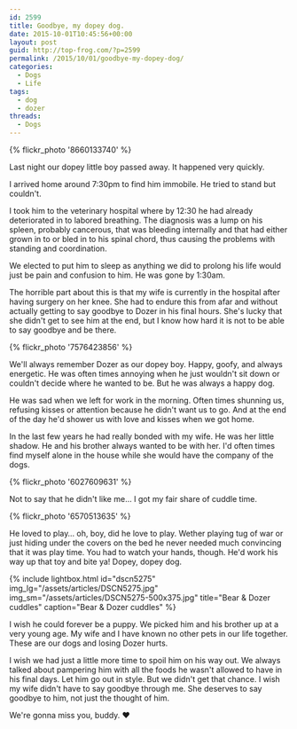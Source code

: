```yaml
---
id: 2599
title: Goodbye, my dopey dog.
date: 2015-10-01T10:45:56+00:00
layout: post
guid: http://top-frog.com/?p=2599
permalink: /2015/10/01/goodbye-my-dopey-dog/
categories:
  - Dogs
  - Life
tags:
  - dog
  - dozer
threads:
  - Dogs
---
```


{% flickr_photo '8660133740' %} 

Last night our dopey little boy passed away. It happened very quickly.

I arrived home around 7:30pm to find him immobile. He tried to stand but couldn't.

I took him to the veterinary hospital where by 12:30 he had already deteriorated in to labored breathing. The diagnosis was a lump on his spleen, probably cancerous, that was bleeding internally and that had either grown in to or bled in to his spinal chord, thus causing the problems with standing and coordination.

We elected to put him to sleep as anything we did to prolong his life would just be pain and confusion to him. He was gone by 1:30am.

The horrible part about this is that my wife is currently in the hospital after having surgery on her knee. She had to endure this from afar and without actually getting to say goodbye to Dozer in his final hours. She's lucky that she didn't get to see him at the end, but I know how hard it is not to be able to say goodbye and be there.

{% flickr_photo '7576423856' %} 

We'll always remember Dozer as our dopey boy. Happy, goofy, and always energetic. He was often times annoying when he just wouldn't sit down or couldn't decide where he wanted to be. But he was always a happy dog. 

He was sad when we left for work in the morning. Often times shunning us, refusing kisses or attention because he didn't want us to go. And at the end of the day he'd shower us with love and kisses when we got home.

In the last few years he had really bonded with my wife. He was her little shadow. He and his brother always wanted to be with her. I'd often times find myself alone in the house while she would have the company of the dogs.

{% flickr_photo '6027609631' %} 

Not to say that he didn't like me… I got my fair share of cuddle time.

{% flickr_photo '6570513635' %} 

He loved to play… oh, boy, did he love to play. Wether playing tug of war or just hiding under the covers on the bed he never needed much convincing that it was play time. You had to watch your hands, though. He'd work his way up that toy and bite ya! Dopey, dopey dog.

{% include lightbox.html 
  id="dscn5275"
  img_lg="/assets/articles/DSCN5275.jpg"
  img_sm="/assets/articles/DSCN5275-500x375.jpg"
  title="Bear &amp; Dozer cuddles"
  caption="Bear &amp; Dozer cuddles"
%}

I wish he could forever be a puppy. We picked him and his brother up at a very young age. My wife and I have known no other pets in our life together. These are our dogs and losing Dozer hurts.

I wish we had just a little more time to spoil him on his way out. We always talked about pampering him with all the foods he wasn't allowed to have in his final days. Let him go out in style. But we didn't get that chance. I wish my wife didn't have to say goodbye through me. She deserves to say goodbye to him, not just the thought of him.

We're gonna miss you, buddy. ❤️

